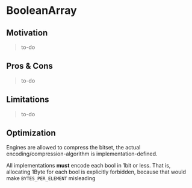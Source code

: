 # BooleanArray

## Motivation

> to-do

## Pros & Cons

> to-do

## Limitations

> to-do

## Optimization

Engines are allowed to compress the bitset, the actual encoding/compression-algorithm is implementation-defined.

All implementations **must** encode each bool in 1bit or less. That is, allocating 1Byte for each bool is explicitly forbidden, because that would make `BYTES_PER_ELEMENT` misleading

